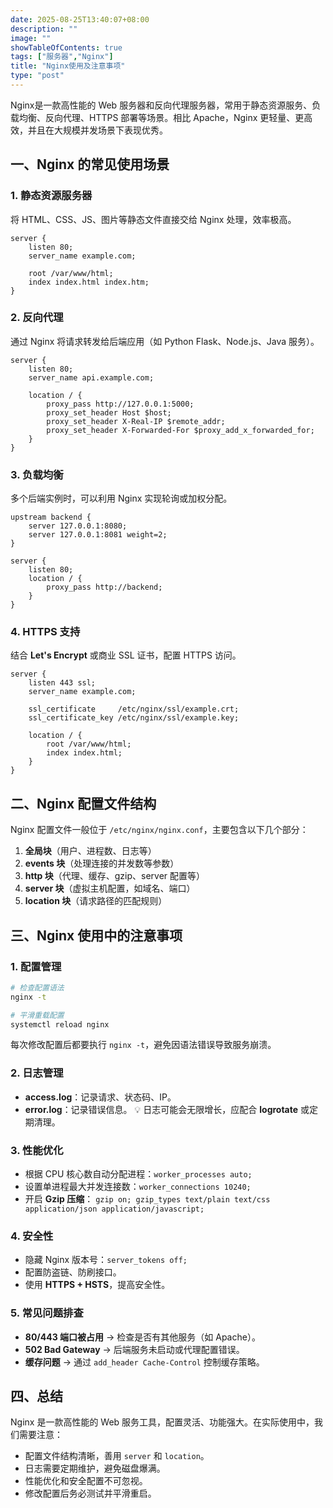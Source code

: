```yaml
---
date: 2025-08-25T13:40:07+08:00
description: ""
image: ""
showTableOfContents: true
tags: ["服务器","Nginx"]
title: "Nginx使用及注意事项"
type: "post"
---
```

Nginx是一款高性能的 Web 服务器和反向代理服务器，常用于静态资源服务、负载均衡、反向代理、HTTPS 部署等场景。相比 Apache，Nginx 更轻量、更高效，并且在大规模并发场景下表现优秀。
## 一、Nginx 的常见使用场景

### 1. 静态资源服务器
将 HTML、CSS、JS、图片等静态文件直接交给 Nginx 处理，效率极高。  
```nginx
server {
    listen 80;
    server_name example.com;

    root /var/www/html;
    index index.html index.htm;
}
```
### 2. 反向代理
通过 Nginx 将请求转发给后端应用（如 Python Flask、Node.js、Java 服务）。
```nginx
server {
    listen 80;
    server_name api.example.com;

    location / {
        proxy_pass http://127.0.0.1:5000;
        proxy_set_header Host $host;
        proxy_set_header X-Real-IP $remote_addr;
        proxy_set_header X-Forwarded-For $proxy_add_x_forwarded_for;
    }
}
```
### 3. 负载均衡
多个后端实例时，可以利用 Nginx 实现轮询或加权分配。
```nginx
upstream backend {
    server 127.0.0.1:8080;
    server 127.0.0.1:8081 weight=2;
}

server {
    listen 80;
    location / {
        proxy_pass http://backend;
    }
}
```
### 4. HTTPS 支持
结合 **Let's Encrypt** 或商业 SSL 证书，配置 HTTPS 访问。
```nginx
server {
    listen 443 ssl;
    server_name example.com;

    ssl_certificate     /etc/nginx/ssl/example.crt;
    ssl_certificate_key /etc/nginx/ssl/example.key;

    location / {
        root /var/www/html;
        index index.html;
    }
}
```
## 二、Nginx 配置文件结构

Nginx 配置文件一般位于 `/etc/nginx/nginx.conf`，主要包含以下几个部分：
1. **全局块**（用户、进程数、日志等）
2. **events 块**（处理连接的并发数等参数）
3. **http 块**（代理、缓存、gzip、server 配置等）
4. **server 块**（虚拟主机配置，如域名、端口）
5. **location 块**（请求路径的匹配规则）
## 三、Nginx 使用中的注意事项
### 1. 配置管理
```bash
# 检查配置语法
nginx -t

# 平滑重载配置
systemctl reload nginx
```
每次修改配置后都要执行 `nginx -t`，避免因语法错误导致服务崩溃。
### 2. 日志管理
- **access.log**：记录请求、状态码、IP。
- **error.log**：记录错误信息。
💡 日志可能会无限增长，应配合 **logrotate** 或定期清理。
### 3. 性能优化
- 根据 CPU 核心数自动分配进程：`worker_processes auto;`
- 设置单进程最大并发连接数：`worker_connections 10240;`
- 开启 **Gzip 压缩**：
   `gzip on; gzip_types text/plain text/css application/json application/javascript;`
### 4. 安全性
- 隐藏 Nginx 版本号：`server_tokens off;`
- 配置防盗链、防刷接口。
- 使用 **HTTPS + HSTS**，提高安全性。
### 5. 常见问题排查
- **80/443 端口被占用** → 检查是否有其他服务（如 Apache）。
- **502 Bad Gateway** → 后端服务未启动或代理配置错误。
- **缓存问题** → 通过 `add_header Cache-Control` 控制缓存策略。
## 四、总结
Nginx 是一款高性能的 Web 服务工具，配置灵活、功能强大。在实际使用中，我们需要注意：
- 配置文件结构清晰，善用 `server` 和 `location`。
- 日志需要定期维护，避免磁盘爆满。
- 性能优化和安全配置不可忽视。
- 修改配置后务必测试并平滑重启。